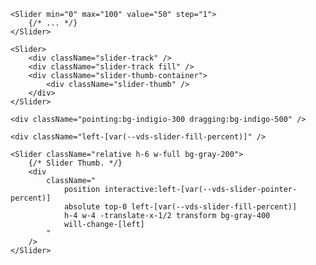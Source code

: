<script>
import Docs from '../_Docs.md';
</script>

<Docs>

```jsx:copy:slot=usage
<Slider min="0" max="100" value="50" step="1">
	{/* ... */}
</Slider>
```

```jsx:copy:slot=example
<Slider>
	<div className="slider-track" />
	<div className="slider-track fill" />
	<div className="slider-thumb-container">
		<div className="slider-thumb" />
	</div>
</Slider>
```

```jsx:slot=tw-variants
<div className="pointing:bg-indigio-300 dragging:bg-indigo-500" />
```

```jsx:slot=tw-variables
<div className="left-[var(--vds-slider-fill-percent)]" />
```

```jsx:slot=tw-example
<Slider className="relative h-6 w-full bg-gray-200">
	{/* Slider Thumb. */}
	<div
		className="
			position interactive:left-[var(--vds-slider-pointer-percent)]
			absolute top-0 left-[var(--vds-slider-fill-percent)]
			h-4 w-4 -translate-x-1/2 transform bg-gray-400
			will-change-[left]
		"
	/>
</Slider>
```

</Docs>
